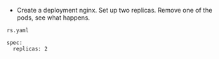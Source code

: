 * Create a deployment nginx. Set up two replicas. Remove one of the pods, see what happens.
```
rs.yaml

spec:
  replicas: 2
```
